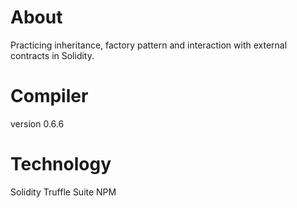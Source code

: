 # About
Practicing inheritance, factory pattern and interaction with external contracts in Solidity. 

# Compiler 
version 0.6.6

# Technology
Solidity
Truffle Suite
NPM
